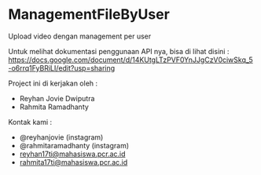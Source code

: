# ManagementFileByUser

Upload video dengan management per user

Untuk melihat dokumentasi penggunaan API nya, bisa di lihat disini :
https://docs.google.com/document/d/14KUtgLTzPVF0YnJJgCzV0ciwSkq_5-o6rrq1FyBRiLI/edit?usp=sharing

Project ini di kerjakan oleh :
- Reyhan Jovie Dwiputra
- Rahmita Ramadhanty

Kontak kami :
- @reyhanjovie (instagram)
- @rahmitaramadhanty (instagram)
- reyhan17ti@mahasiswa.pcr.ac.id
- rahmita17ti@mahasiswa.pcr.ac.id

    

